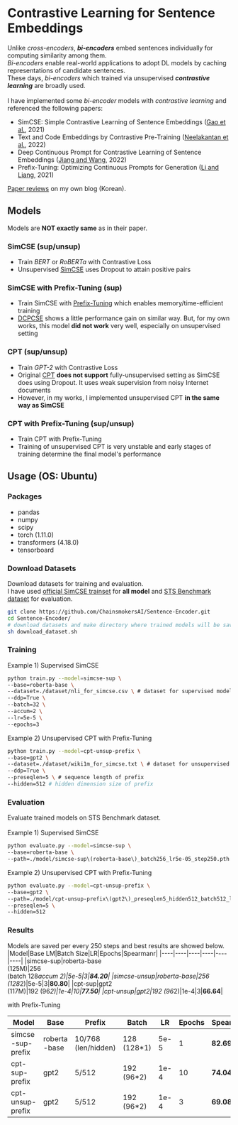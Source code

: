 # Contrastive Learning for Sentence Embeddings
Unlike *cross-encoders*, ***bi-encoders*** embed sentences individually for computing similarity among them.<br/>
*Bi-encoders* enable real-world applications to adopt DL models by caching representations of candidate sentences.<br/>
These days, *bi-encoders* which trained via unsupervised ***contrastive learning*** are broadly used.<br/><br/>
I have implemented some *bi-encoder* models with *contrastive learning* and referenced the following papers:
* SimCSE: Simple Contrastive Learning of Sentence Embeddings ([Gao et al.](https://arxiv.org/abs/2104.08821), 2021)
* Text and Code Embeddings by Contrastive Pre-Training ([Neelakantan et al.](https://arxiv.org/abs/2201.10005), 2022)
* Deep Continuous Prompt for Contrastive Learning of Sentence Embeddings ([Jiang and Wang](https://arxiv.org/abs/2203.06875), 2022)
* Prefix-Tuning: Optimizing Continuous Prompts for Generation ([Li and Liang](https://arxiv.org/abs/2101.00190), 2021)

[Paper reviews](https://chainsmokers.oopy.io/paper/simcse-cpt) on my own blog (Korean).
## Models
Models are **NOT exactly same** as in their paper.
### SimCSE (sup/unsup)
* Train *BERT* or *RoBERTa* with Contrastive Loss
* Unsupervised [SimCSE](https://arxiv.org/abs/2104.08821) uses Dropout to attain positive pairs
### SimCSE with Prefix-Tuning (sup)
* Train SimCSE with [Prefix-Tuning](https://arxiv.org/abs/2101.00190) which enables memory/time-efficient training
* [DCPCSE](https://arxiv.org/abs/2203.06875) shows a little performance gain on similar way. But, for my own works, this model **did not work** very well, especially on unsupervised setting
### CPT (sup/unsup)
* Train *GPT-2* with Contrastive Loss
* Original [CPT](https://arxiv.org/abs/2201.10005) **does not support** fully-unsupervised setting as SimCSE does using Dropout. It uses weak supervision from noisy Internet documents
* However, in my works, I implemented unsupervised CPT **in the same way as SimCSE**
### CPT with Prefix-Tuning (sup/unsup)
* Train CPT with Prefix-Tuning
* Training of unsupervised CPT is very unstable and early stages of training determine the final model's performance
## Usage (OS: Ubuntu)
### Packages
* pandas
* numpy
* scipy
* torch (1.11.0)
* transformers (4.18.0)
* tensorboard
### Download Datasets
Download datasets for training and evaluation.<br/>
I have used [official SimCSE trainset](https://github.com/princeton-nlp/SimCSE/tree/main/data) for **all model** and [STS Benchmark dataset](https://ixa2.si.ehu.eus/stswiki/index.php/STSbenchmark) for evaluation.
```bash
git clone https://github.com/ChainsmokersAI/Sentence-Encoder.git
cd Sentence-Encoder/
# download datasets and make directory where trained models will be saved
sh download_dataset.sh
```
### Training
Example 1) Supervised SimCSE
```bash
python train.py --model=simcse-sup \
--base=roberta-base \
--dataset=./dataset/nli_for_simcse.csv \ # dataset for supervised models
--ddp=True \
--batch=32 \
--accum=2 \
--lr=5e-5 \
--epochs=3
```
Example 2) Unsupervised CPT with Prefix-Tuning
```bash
python train.py --model=cpt-unsup-prefix \
--base=gpt2 \
--dataset=./dataset/wiki1m_for_simcse.txt \ # dataset for unsupervised models
--ddp=True \
--preseqlen=5 \ # sequence length of prefix
--hidden=512 # hidden dimension size of prefix
```
### Evaluation
Evaluate trained models on STS Benchmark dataset.<br/><br/>
Example 1) Supervised SimCSE
```bash
python evaluate.py --model=simcse-sup \
--base=roberta-base \
--path=./model/simcse-sup\(roberta-base\)_batch256_lr5e-05_step250.pth # trained model path
```
Example 2) Unsupervised CPT with Prefix-Tuning
```bash
python evaluate.py --model=cpt-unsup-prefix \
--base=gpt2 \
--path=./model/cpt-unsup-prefix\(gpt2\)_preseqlen5_hidden512_batch512_lr5e-05_step250.pth \
--preseqlen=5 \
--hidden=512
```
### Results
Models are saved per every 250 steps and best results are showed below.
|Model|Base LM|Batch Size|LR|Epochs|Spearmanr|
|----|----|----|----|----|----|
|simcse-sup|roberta-base<br/>(125M)|256<br/>(batch 128*accum 2)|5e-5|3|**84.20**|
|simcse-unsup|roberta-base|256 (128*2)|5e-5|3|**80.80**|
|cpt-sup|gpt2<br/>(117M)|192 (96*2)|1e-4|10|**77.50**|
|cpt-unsup|gpt2|192 (96*2)|1e-4|3|**66.64**|

with Prefix-Tuning

|Model|Base|Prefix|Batch|LR|Epochs|Spearmanr|Size|
|----|----|----|----|----|----|----|----|
|simcse<br/>-sup-prefix|roberta<br/>-base|10/768<br/>(len/hidden)|128 (128*1)|5e-5|1|**82.69**|*59.1MB*|
|cpt-sup-prefix|gpt2|5/512|192 (96*2)|1e-4|10|**74.04**|*41.8MB*|
|cpt-unsup-prefix|gpt2|5/512|192 (96*2)|1e-4|3|**69.08**|*41.8MB*|
